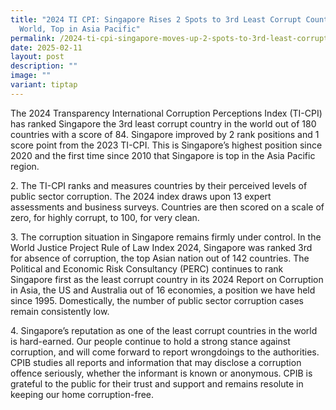 ```yaml
---
title: "2024 TI CPI: Singapore Rises 2 Spots to 3rd Least Corrupt Country In the
  World, Top in Asia Pacific"
permalink: /2024-ti-cpi-singapore-moves-up-2-spots-to-3rd-least-corrupt-country-and-top-in-asia-pacific/
date: 2025-02-11
layout: post
description: ""
image: ""
variant: tiptap
---
```

<p>The 2024 Transparency International Corruption Perceptions Index (TI-CPI)
has ranked Singapore the 3rd least corrupt country in the world out of
180 countries with a score of 84. Singapore improved by 2 rank positions
and 1 score point from the 2023 TI-CPI. This is Singapore’s highest position
since 2020 and the first time since 2010 that Singapore is top in the Asia
Pacific region.</p>
<p>2. The TI-CPI ranks and measures countries by their perceived levels of
public sector corruption. The 2024 index draws upon 13 expert assessments
and business surveys. Countries are then scored on a scale of zero, for
highly corrupt, to 100, for very clean.</p>
<p>3. The corruption situation in Singapore remains firmly under control.
In the World Justice Project Rule of Law Index 2024, Singapore was ranked
3rd for absence of corruption, the top Asian nation out of 142 countries.
The Political and Economic Risk Consultancy (PERC) continues to rank Singapore
first as the least corrupt country in its 2024 Report on Corruption in
Asia, the US and Australia out of 16 economies, a position we have held
since 1995. Domestically, the number of public sector corruption cases
remain consistently low.</p>
<p>4. Singapore’s reputation as one of the least corrupt countries in the
world is hard-earned. Our people continue to hold a strong stance against
corruption, and will come forward to report wrongdoings to the authorities.
CPIB studies all reports and information that may disclose a corruption
offence seriously, whether the informant is known or anonymous. CPIB is
grateful to the public for their trust and support and remains resolute
in keeping our home corruption-free.</p>
<p></p>